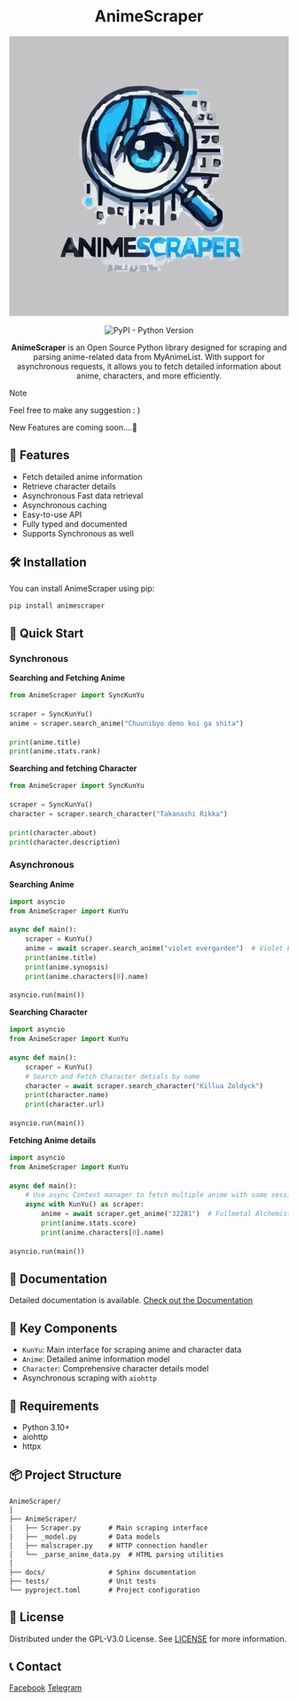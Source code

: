 <div align="center">

# AnimeScraper

![AnimeScraper Logo](./docs/assets/icon.svg)


![PyPI - Python Version](https://img.shields.io/pypi/pyversions/AnimeScraper)


**AnimeScraper** is an Open Source Python library designed for scraping and parsing anime-related data from MyAnimeList. With support for asynchronous requests, it allows you to fetch detailed information about anime, characters, and more efficiently.

</div>

> [!NOTE]
>
> Feel free to make any suggestion : )
>
> New Features are coming soon....📜


## 🚀 Features

- Fetch detailed anime information
- Retrieve character details
- Asynchronous Fast data retrieval
- Asynchronous caching
- Easy-to-use API
- Fully typed and documented
- Supports Synchronous as well

## 🛠️ Installation

You can install AnimeScraper using pip:

```bash
pip install animescraper
```

## 📖 Quick Start

### Synchronous


**Searching and Fetching Anime**

```python
from AnimeScraper import SyncKunYu

scraper = SyncKunYu()
anime = scraper.search_anime("Chuunibyo demo koi ga shita")

print(anime.title)
print(anime.stats.rank)

```
**Searching and fetching Character**

```python
from AnimeScraper import SyncKunYu

scraper = SyncKunYu()
character = scraper.search_character("Takanashi Rikka")

print(character.about)
print(character.description)
```


### Asynchronous


**Searching Anime** 

```python
import asyncio
from AnimeScraper import KunYu

async def main():
    scraper = KunYu()
    anime = await scraper.search_anime("violet evergarden")  # Violet Evergarden
    print(anime.title)
    print(anime.synopsis)
    print(anime.characters[0].name)

asyncio.run(main())
```


**Searching Character** 

```python
import asyncio
from AnimeScraper import KunYu

async def main():
    scraper = KunYu()
    # Search and Fetch Character detials by name
    character = await scraper.search_character("Killua Zoldyck")
    print(character.name)
    print(character.url)

asyncio.run(main())
```


**Fetching Anime details**

```python
import asyncio
from AnimeScraper import KunYu

async def main():
    # Use async Context manager to fetch multiple anime with same session
    async with KunYu() as scraper:
        anime = await scraper.get_anime("32281")  # Fullmetal Alchemist: Brotherhood
        print(anime.stats.score)
        print(anime.characters[0].name)

asyncio.run(main())

```

## 📖 Documentation

Detailed documentation is available. [Check out the Documentation](https://animescraper.readthedocs.io/en/latest/)

## 🌟 Key Components

- `KunYu`: Main interface for scraping anime and character data
- `Anime`: Detailed anime information model
- `Character`: Comprehensive character details model
- Asynchronous scraping with `aiohttp`


## 🔧 Requirements

- Python 3.10+
- aiohttp
- httpx

## 📦 Project Structure

```
AnimeScraper/
│
├── AnimeScraper/
│   ├── Scraper.py       # Main scraping interface
│   ├── _model.py        # Data models
│   ├── malscraper.py    # HTTP connection handler
│   └── _parse_anime_data.py  # HTML parsing utilities
│
├── docs/                # Sphinx documentation
├── tests/               # Unit tests
└── pyproject.toml       # Project configuration
```
## 📄 License

Distributed under the GPL-V3.0 License. See [LICENSE](./LICENSE.md) for more information.

## 📞 Contact

[Facebook](https://facebook.com/KiyotakaO.O)
[Telegram](t.me/togayuuta)
